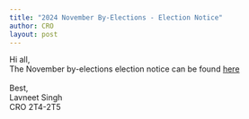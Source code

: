 ```yaml
---
title: "2024 November By-Elections - Election Notice"
author: CRO
layout: post
---
```


Hi all, <br> The November by-elections election notice can be found <a href="https://drive.google.com/file/d/1_Y14nJ7IsIej9Nr0b-Gx4HBvKWuR4m1m/view?usp=sharing">here</a><br><br> Best,<br>Lavneet Singh<br> CRO 2T4-2T5
